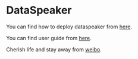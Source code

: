 # DataSpeaker

You can find how to deploy dataspeaker from [here](http://luke06122463.github.io/2015/09/21/dataspeak-deployment/).

You can find user guide from [here](http://luke06122463.github.io/2015/09/21/dataspeak-user-guide/).

Cherish life and stay away from [weibo](http://luke06122463.github.io/2015/09/21/dataspeaker-issue/).
